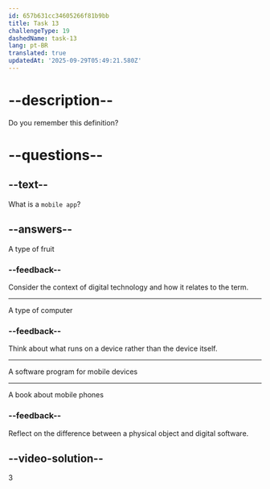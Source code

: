 ```yaml
---
id: 657b631cc34605266f81b9bb
title: Task 13
challengeType: 19
dashedName: task-13
lang: pt-BR
translated: true
updatedAt: '2025-09-29T05:49:21.580Z'
---
```

# --description--

Do you remember this definition?

# --questions--

## --text--

What is a `mobile app`?

## --answers--

A type of fruit

### --feedback--

Consider the context of digital technology and how it relates to the term.

---

A type of computer

### --feedback--

Think about what runs on a device rather than the device itself.

---

A software program for mobile devices

---

A book about mobile phones

### --feedback--

Reflect on the difference between a physical object and digital software.

## --video-solution--

3
